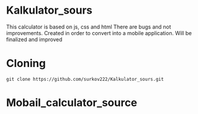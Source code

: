 # Kalkulator_sours
This calculator is based on js, css and html
There are bugs and not improvements. Created in order to convert into a mobile application. Will be finalized and improved
# Cloning
```
git clone https://github.com/surkov222/Kalkulator_sours.git
```
# Mobail_calculator_source
